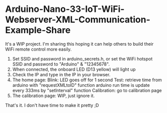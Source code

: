 # Arduino-Nano-33-IoT-WiFi-Webserver-XML-Communication-Example-Share
It's a WIP project. I'm sharing this hoping it can help others to build their WiFi remote control more easily.

1. Set SSID and password in arduino_secrets.h, or set the WiFi hotspot SSID and password to "Arduino" & "12345678".
2. When connected, the onboard LED (D13 yellow) will light up
3. Check the IP and type in the IP in your browser.
4. The home page:
  Blink: LED goes off for 1 second
  Test: retrieve time from arduino with "requestXMLtoID" function
  arduino run time is update every 333ms by "setInterval" function
  Calibration: go to calibration page
5. The calibration page:
  WIP, just ignore it.

That's it. I don't have time to make it pretty ;D
